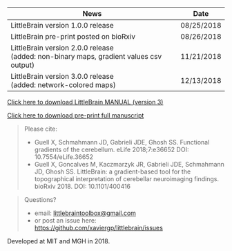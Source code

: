 | News        | Date           |
| ------------- |:-------------:|
| LittleBrain version 1.0.0 release| 08/25/2018 |
| LittleBrain pre-print posted on bioRxiv| 08/26/2018 |
| LittleBrain version 2.0.0 release<br>(added: non-binary maps, gradient values csv output)| 11/21/2018 |
| LittleBrain version 3.0.0 release<br>(added: network-colored maps)| 12/13/2018 |

[Click here to download LittleBrain MANUAL (version 3)](https://github.com/xaviergp/littlebrain/blob/master/LittleBrain_v3_Manual.pdf)

[Click here to download pre-print full manuscript](https://www.biorxiv.org/content/early/2018/08/26/400416)

> Please cite:
> - Guell X, Schmahmann JD, Gabrieli JDE, Ghosh SS. Functional gradients of the cerebellum. eLife 2018;7:e36652 DOI: 10.7554/eLife.36652
> - Guell X, Goncalves M, Kaczmarzyk JR, Gabrieli JDE, Schmahmann JD, Ghosh SS. LittleBrain: a gradient-based tool for the topographical interpretation of cerebellar neuroimaging findings. bioRxiv 2018. DOI: 10.1101/400416


> Questions?
> - email: littlebraintoolbox@gmail.com
> - or post an issue here: https://github.com/xaviergp/littlebrain/issues

Developed at MIT and MGH in 2018.
